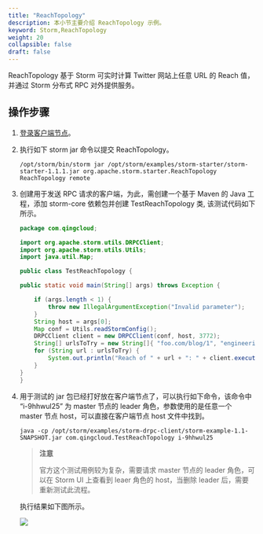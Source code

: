 ```yaml
---
title: "ReachTopology"
description: 本小节主要介绍 ReachTopology 示例。 
keyword: Storm,ReachTopology
weight: 20
collapsible: false
draft: false
---
```


ReachTopology 基于 Storm 可实时计算 Twitter 网站上任意 URL 的 Reach 值，并通过 Storm 分布式 RPC 对外提供服务。

## 操作步骤

1. [登录客户端节点](/bigdata/storm/manual/65_storm_client)。
2. 执行如下 storm jar 命令以提交 ReachTopology。

    ```
    /opt/storm/bin/storm jar /opt/storm/examples/storm-starter/storm-starter-1.1.1.jar org.apache.storm.starter.ReachTopology ReachTopology remote
    ```

3. 创建用于发送 RPC 请求的客户端，为此，需创建一个基于 Maven 的 Java 工程，添加 storm-core 依赖包并创建 TestReachTopology 类, 该测试代码如下所示。

    ```java
    package com.qingcloud;

    import org.apache.storm.utils.DRPCClient;
    import org.apache.storm.utils.Utils;
    import java.util.Map;

    public class TestReachTopology {

    public static void main(String[] args) throws Exception {

        if (args.length < 1) {
            throw new IllegalArgumentException("Invalid parameter");
        }
        String host = args[0];
        Map conf = Utils.readStormConfig();
        DRPCClient client = new DRPCClient(conf, host, 3772);
        String[] urlsToTry = new String[]{ "foo.com/blog/1", "engineering.twitter.com/blog/5", "notaurl.com"   };
        for (String url : urlsToTry) {
            System.out.println("Reach of " + url + ": " + client.execute("reach", url));
        }
    }
    }
    ```

4. 用于测试的 jar 包已经打好放在客户端节点了，可以执行如下命令，该命令中 “i-9hhwul25” 为 master 节点的 leader 角色，参数使用的是任意一个 master 节点 host，可以直接在客户端节点 host 文件中找到。

    ```
    java -cp /opt/storm/examples/storm-drpc-client/storm-example-1.1-SNAPSHOT.jar com.qingcloud.TestReachTopology i-9hhwul25
    ```

    > **注意**
    >
    > 官方这个测试用例较为复杂，需要请求 master 节点的 leader 角色，可以在 Storm UI 上查看到 leaer 角色的 host，当删除 leader 后，需要重新测试此流程。

    执行结果如下图所示。

    ![](../../../_images/rpc_result.png)

